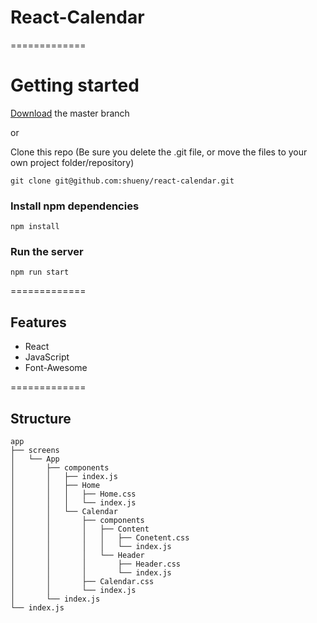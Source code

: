 # React-Calendar

=============
# Getting started

[Download](https://github.com/shueny/react-calendar/archive/refs/heads/main.zip) the master branch

or

Clone this repo (Be sure you delete the .git file, or move the files to your own project folder/repository)

`git clone git@github.com:shueny/react-calendar.git`

### Install npm dependencies
`npm install`

### Run the server
`npm run start`



=============
## Features
- React
- JavaScript
- Font-Awesome


=============
## Structure
```
app
├── screens
│   └── App
│       ├── components
│       │   ├── index.js
│       │   ├── Home
│       │   │   ├── Home.css
│       │   │   └── index.js
│       │   └── Calendar
│       │       ├── components
│       │       │   ├── Content
│       │       │   │   ├── Conetent.css
│       │       │   │   └── index.js
│       │       │   └── Header
│       │       │       ├── Header.css
│       │       │       └── index.js
│       │       ├── Calendar.css
│       │       └── index.js
│       └── index.js
└── index.js
```

